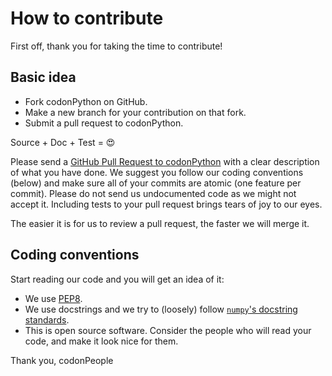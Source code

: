 # How to contribute

First off, thank you for taking the time to contribute!

## Basic idea

* Fork codonPython on GitHub.
* Make a new branch for your contribution on that fork.
* Submit a pull request to codonPython.

Source + Doc + Test = :heart_eyes:

Please send a [GitHub Pull Request to codonPython](https://github.com/codonlibrary/codonPython/pull/new/master) with a
clear description of what you have done.
We suggest you follow our coding conventions (below) and make sure all of your commits are atomic (one feature per commit).
Please do not send us undocumented code as we might not accept it. Including tests to your pull request brings tears of joy to our eyes.  

The easier it is for us to review a pull request, the faster we will merge it.

## Coding conventions

Start reading our code and you will get an idea of it:

* We use [PEP8](https://www.python.org/dev/peps/pep-0008/).
* We use docstrings and we try to (loosely) follow [`numpy`'s docstring standards](https://numpydoc.readthedocs.io/en/latest/format.html#docstring-standard).
* This is open source software. Consider the people who will read your code, and make it look nice for them.
  
Thank you,
codonPeople
